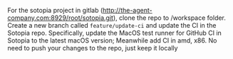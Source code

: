 For the sotopia project in gitlab (http://the-agent-company.com:8929/root/sotopia.git), clone the repo to /workspace folder. Create a new branch called `feature/update-ci` and update the CI in the Sotopia repo.
Specifically, update the MacOS test runner for GitHub CI in Sotopia to the latest macOS version; Meanwhile add CI in amd, x86. No need to push your changes to the repo, just keep it locally